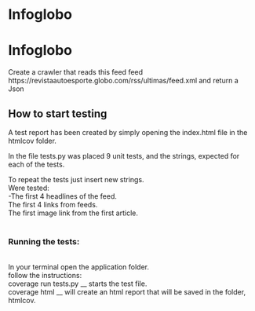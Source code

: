 # Infoglobo
<h1>Infoglobo</h1>
<p> Create a crawler that reads this feed <a>feed https://revistaautoesporte.globo.com/rss/ultimas/feed.xml and return a Json</p>
<h2> How to start testing</h2>
<p>A test report has been created by simply opening the index.html file in the htmlcov folder.</p>

In the file tests.py was placed 9 unit tests, and the strings, expected for each of the tests.

To repeat the tests just insert new strings.<br>
Were tested:<br>
 -The first 4 headlines of the feed.<br>
The first 4 links from feeds.<br>
The first image link from the first article.<br><br>

<h3>Running the tests:</h3><br>
In your terminal open the application folder.<br>
follow the instructions:<br>
coverage run tests.py __ starts the test file.<br>
coverage html __ will create an html report that will be saved in the folder, htmlcov.
